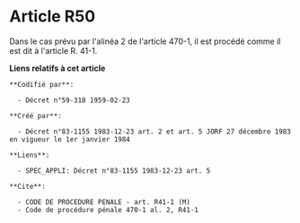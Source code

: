 # Article R50

Dans le cas prévu par l'alinéa 2 de l'article 470-1, il est procédé comme il est dit à l'article R. 41-1.

**Liens relatifs à cet article**

	**Codifié par**:

	  - Décret n°59-318 1959-02-23

	**Créé par**:

	  - Décret n°83-1155 1983-12-23 art. 2 et art. 5 JORF 27 décembre 1983 en vigueur le 1er janvier 1984

	**Liens**:

	  - SPEC_APPLI: Décret n°83-1155 1983-12-23 art. 5

	**Cite**:

	  - CODE DE PROCEDURE PENALE - art. R41-1 (M)
	  - Code de procédure pénale 470-1 al. 2, R41-1

